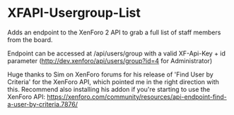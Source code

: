 # XFAPI-Usergroup-List

Adds an endpoint to the XenForo 2 API to grab a full list of staff members from the board.

Endpoint can be accessed at /api/users/group with a valid XF-Api-Key + id parameter (http://dev.xenforo/api/users/group?id=4 for Administrator)

Huge thanks to Sim on XenForo forums for his release of 'Find User by Criteria' for the XenForo API, which pointed me in the right direction with this. Recommend also installing his addon if you're starting to use the XenForo API: https://xenforo.com/community/resources/api-endpoint-find-a-user-by-criteria.7876/
